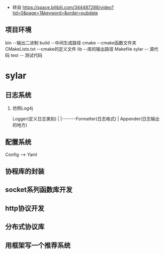 + 转自 https://space.bilibili.com/344487288/video?tid=0&page=1&keyword=&order=pubdate

## 项目环境
bin --输出二进制
build --中间生成路径
cmake --cmake函数文件夹
CMakeLists.txt --cmake的定义文件
lib --库的输出路径
Makefile
sylar -- 源代码
test -- 测试代码

# sylar

## 日志系统
1)
	仿照Log4j
 
	Logger(定义日志类别)
		|
		|-------Formatter(日志格式)
		|
	Appender(日志输出的地方)

## 配置系统
Config --> Yaml

## 协程库的封装

## socket系列函数库开发

## http协议开发

## 分布式协议库


## 用框架写一个推荐系统